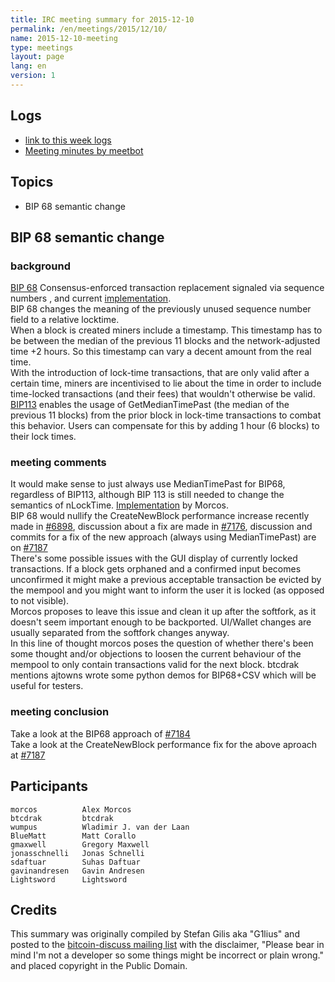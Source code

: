 ```yaml
---
title: IRC meeting summary for 2015-12-10
permalink: /en/meetings/2015/12/10/
name: 2015-12-10-meeting
type: meetings
layout: page
lang: en
version: 1
---
```

## Logs

- [link to this week logs](http://www.erisian.com.au/meetbot/bitcoin-dev/2015/bitcoin-dev.2015-12-10-19.01.log.html)  
- [Meeting minutes by meetbot](http://www.erisian.com.au/meetbot/bitcoin-dev/2015/bitcoin-dev.2015-12-10-19.01.html) 

## Topics

- BIP 68 semantic change

## BIP 68 semantic change

### background  

[BIP 68](https://github.com/bitcoin/bips/blob/master/bip-0068.mediawiki)  Consensus-enforced transaction replacement signaled via sequence numbers , and current [implementation](https://github.com/bitcoin/bitcoin/pull/6312).  
BIP 68 changes the meaning of the previously unused sequence number field to a relative locktime.   
When a block is created miners include a timestamp. This timestamp has to be between the median of the previous 11 blocks and the network-adjusted time +2 hours. So this timestamp can vary a decent amount from the real time.  
With the introduction of lock-time transactions, that are only valid after a certain time, miners are incentivised to lie about the time in order to include time-locked transactions (and their fees) that wouldn't otherwise be valid.  
[BIP113](https://github.com/bitcoin/bips/blob/master/bip-0113.mediawiki) enables the usage of GetMedianTimePast (the median of the previous 11 blocks) from the prior block in lock-time transactions to combat this behavior. Users can compensate for this by adding 1 hour (6 blocks) to their lock times.

### meeting comments

It would make sense to just always use MedianTimePast for BIP68, regardless of BIP113, although BIP 113 is still needed to change the semantics of nLockTime. [Implementation](https://github.com/bitcoin/bitcoin/pull/7184) by Morcos.      
BIP 68 would nullify the CreateNewBlock performance increase recently made in [#6898](https://github.com/bitcoin/bitcoin/pull/6898), discussion about a fix are made in [#7176](https://github.com/bitcoin/bitcoin/issues/7176), discussion and commits for a fix of the new approach (always using MedianTimePast) are on [#7187](https://github.com/bitcoin/bitcoin/pull/7187)   
There's some possible issues with the GUI display of currently locked transactions. If a block gets orphaned and a confirmed input becomes unconfirmed it might make a previous acceptable transaction be evicted by the mempool and you might want to inform the user it is locked (as opposed to not visible).  
Morcos proposes to leave this issue and clean it up after the softfork, as it doesn't seem important enough to be backported. UI/Wallet changes are usually separated from the softfork changes anyway.   
In this line of thought morcos poses the question of whether there's been some thought and/or objections to loosen the current behaviour of the mempool to only contain transactions valid for the next block.
btcdrak mentions ajtowns wrote some python demos for BIP68+CSV which will be useful for testers.  

### meeting conclusion  

Take a look at the BIP68 approach of [#7184](https://github.com/bitcoin/bitcoin/pull/7184)   
Take a look at the CreateNewBlock performance fix for the above aproach at [#7187](https://github.com/bitcoin/bitcoin/pull/7187)

## Participants

    morcos          Alex Morcos   
    btcdrak         btcdrak  
    wumpus          Wladimir J. van der Laan  
    BlueMatt        Matt Corallo   
    gmaxwell        Gregory Maxwell   
    jonasschnelli   Jonas Schnelli   
    sdaftuar        Suhas Daftuar  
    gavinandresen   Gavin Andresen  
    Lightsword      Lightsword

## Credits

This summary was originally compiled by Stefan Gilis aka "G1lius" and posted to the [bitcoin-discuss mailing list][meetingsource] with the disclaimer, "Please bear in mind I'm not a developer so some things might be incorrect or plain wrong." and placed copyright in the Public Domain.

[meetingsource]: http://lists.linuxfoundation.org/pipermail/bitcoin-discuss/2015-December/000037.html
